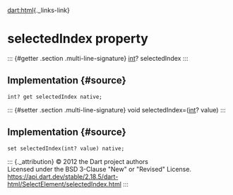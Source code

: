 [dart:html](../../dart-html/dart-html-library){._links-link}

selectedIndex property
======================

::: {#getter .section .multi-line-signature}
[int](../../dart-core/int-class)? selectedIndex
:::

Implementation {#source}
--------------

``` {.language-dart data-language="dart"}
int? get selectedIndex native;
```

::: {#setter .section .multi-line-signature}
void selectedIndex=([int](../../dart-core/int-class)? value)
:::

Implementation {#source}
--------------

``` {.language-dart data-language="dart"}
set selectedIndex(int? value) native;
```

::: {._attribution}
© 2012 the Dart project authors\
Licensed under the BSD 3-Clause \"New\" or \"Revised\" License.\
<https://api.dart.dev/stable/2.18.5/dart-html/SelectElement/selectedIndex.html>
:::
